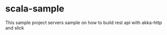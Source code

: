 # scala-sample
This sample project servers sample on how to build rest api with akka-http and slick
